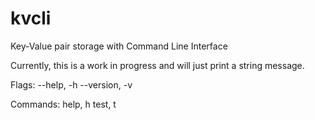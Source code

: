 # kvcli

Key-Value pair storage with Command Line Interface

Currently, this is a work in progress and will just print a string message.

Flags:
--help, -h
--version, -v

Commands:
help, h
test, t

